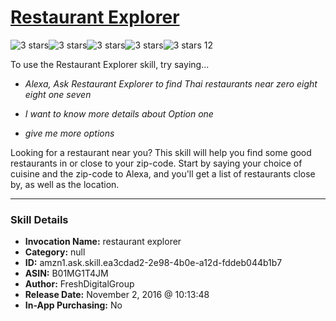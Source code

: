 # [Restaurant Explorer](http://alexa.amazon.com/#skills/amzn1.ask.skill.ea3cdad2-2e98-4b0e-a12d-fddeb044b1b7)
![3 stars](../../images/ic_star_black_18dp_1x.png)![3 stars](../../images/ic_star_black_18dp_1x.png)![3 stars](../../images/ic_star_black_18dp_1x.png)![3 stars](../../images/ic_star_border_black_18dp_1x.png)![3 stars](../../images/ic_star_border_black_18dp_1x.png) 12

To use the Restaurant Explorer skill, try saying...

* *Alexa, Ask Restaurant Explorer to find Thai restaurants near zero eight eight one seven*

* *I want to know more details about Option one*

* *give me more options*

Looking for a restaurant near you? This skill will help you find some good restaurants in or close to your zip-code. Start by saying your choice of cuisine and the zip-code to Alexa, and you'll get a list of restaurants close by, as well as the location.

***

### Skill Details

* **Invocation Name:** restaurant explorer
* **Category:** null
* **ID:** amzn1.ask.skill.ea3cdad2-2e98-4b0e-a12d-fddeb044b1b7
* **ASIN:** B01MG1T4JM
* **Author:** FreshDigitalGroup
* **Release Date:** November 2, 2016 @ 10:13:48
* **In-App Purchasing:** No
